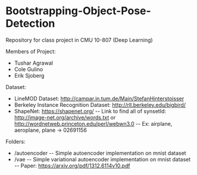 # Bootstrapping-Object-Pose-Detection
Repository for class project in CMU 10-807 (Deep Learning)

Members of Project:
* Tushar Agrawal
* Cole Gulino
* Erik Sjoberg

Dataset:
* LineMOD Dataset: http://campar.in.tum.de/Main/StefanHinterstoisser
* Berkeley Instance Recognition Dataset: http://rll.berkeley.edu/bigbird/ 
* ShapeNet: https://shapenet.org/
-- Link to find all of synsetId: http://image-net.org/archive/words.txt or http://wordnetweb.princeton.edu/perl/webwn3.0
-- Ex: airplane, aeroplane, plane -> 02691156

Folders:
* /autoencoder
-- Simple autoencoder implementation on mnist dataset
* /vae
-- Simple variational autoencoder implementation on mnist dataset
-- Paper: https://arxiv.org/pdf/1312.6114v10.pdf